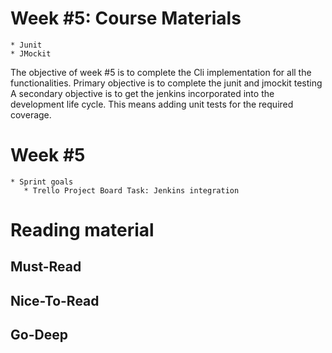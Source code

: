 # Week #5: Course Materials
    * Junit
    * JMockit

The objective of week #5 is to complete the Cli implementation for all the functionalities. 
Primary objective is to complete the junit and jmockit testing
A secondary objective is to get the jenkins incorporated into the development life cycle. This means adding unit tests for  the required coverage.

# Week #5

    * Sprint goals
       * Trello Project Board Task: Jenkins integration
     
# Reading material

## Must-Read

## Nice-To-Read

## Go-Deep

  
